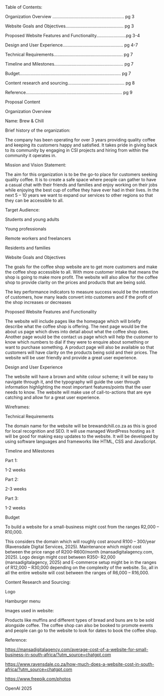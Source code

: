 Table of Contents: 

Organization Overview .......................................................... pg 3 

Website Goals and Objectives............................................... pg 3 

Proposed Website Features and Functionality........................pg 3-4 

Design and User Experience................................................. pg 4-7 

Technical Requirements........................................................ pg 7 

Timeline and Milestones........................................................ pg 7 

Budget.................................................................................. pg 7 

Content research and sourcing.............................................. pg 8 

Reference.............................................................................. pg 9 

 

 

 

 

 

 

 

 

 

 

 

 

 

 

 

 

 

 

 

 

 

 

Proposal Content 

Organization Overview 

Name: Brew & Chill 

Brief history of the organization: 

The company has been operating for over 3 years providing quality coffee and keeping its customers happy and satisfied. It takes pride in giving back to its community by engaging in CSI projects and hiring from within the community it operates in. 

Mission and Vision Statement: 

The aim for this organization is to be the go-to place for customers seeking quality coffee. It is to create a safe space where people can gather to have a casual chat with their friends and families and enjoy working on their jobs while enjoying the best cup of coffee they have ever had in their lives. In the next 5 – 10 years we want to expand our services to other regions so that they can be accessible to all. 

Target Audience: 

Students and young adults 

Young professionals 

Remote workers and freelancers 

Residents and families 

 

Website Goals and Objectives 

The goals for the coffee shop website are to get more customers and make the coffee shop accessible to all. With more customer intake that means the shop is going to make more profit. The website will also allow for the coffee shop to provide clarity on the prices and products that are being sold. 

 

The key performance indicators to measure success would be the retention of customers, how many leads convert into customers and if the profit of the shop increases or decreases 

Proposed Website Features and Functionality 

The website will include pages like the homepage which will briefly describe what the coffee shop is offering. The next page would be the about us page which dives into detail about what the coffee shop does. Another page would be the contact us page which will help the customer to know which numbers to dial if they were to enquire about something or want to purchase something. A product page will also be available so that customers will have clarity on the products being sold and their prices. The website will be user friendly and provide a great user experience. 

Design and User Experience 

The website will have a brown and white colour scheme; it will be easy to navigate through it, and the typography will guide the user through information highlighting the most important features/points that the user needs to know. The website will make use of call-to-actions that are eye catching and allow for a great user experience. 

Wireframes: 

 

 

 

 

 

Technical Requirements 

The domain name for the website will be brewandchill.co.za as this is good for local recognition and SEO. It will use managed WordPress hosting as it will be good for making easy updates to the website. It will be developed by using software languages and frameworks like HTML, CSS and JavaScript. 

Timeline and Milestones 

Part 1: 

1-2 weeks 

Part 2: 

2-3 weeks 

Part 3: 

1-2 weeks 

Budget 

 

To build a website for a small-business might cost from the ranges R2,000 – R10,000. 

This considers the domain which will roughly cost around R100 – 300/year (Ravensdale Digital Services, 2025). Maintenance which might cost between the price range of R200-R600/month (mansadigitalagency.com, 2025). Logo design might cost between R350- R2,000 (mansadigitalagency, 2025) and E-commerce setup might be in the ranges of R12,000 – R30,000 depending on the complexity of the website. So, all in all the entire website will cost between the ranges of R6,000 – R16,000. 

Content Research and Sourcing: 

 

Logo 

 

Hamburger menu 

 

Images used in website: 

 

 

 

Products like muffins and different types of bread and buns are to be sold alongside coffee.  The coffee shop can also be booked to promote events and people can go to the website to look for dates to book the coffee shop. 

 

 

 

 

 

 

 

 

 

Reference: 

https://mansadigitalagency.com/average-cost-of-a-website-for-small-business-in-south-africa/?utm_source=chatgpt.com 

https://www.ravensdale.co.za/how-much-does-a-website-cost-in-south-africa/?utm_source=chatgpt.com 

https://www.freepik.com/photos 

OpenAI 2025 

